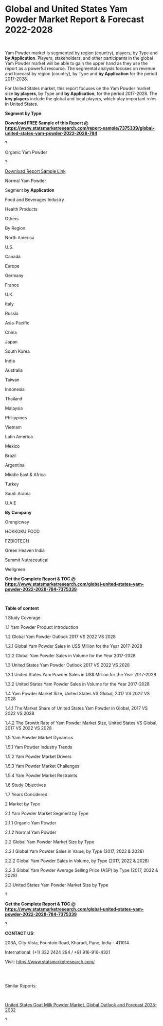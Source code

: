 <h1>Global and United States Yam Powder Market Report & Forecast 2022-2028</h1><br/><p>Yam Powder market is segmented by region (country), players, by Type and <strong>by Application</strong>. Players, stakeholders, and other participants in the global Yam Powder market will be able to gain the upper hand as they use the report as a powerful resource. The segmental analysis focuses on revenue and forecast by region (country), by Type and <strong>by Application</strong> for the period 2017-2028.</p>
 
 
 
 <p>For United States market, this report focuses on the Yam Powder market size <strong>by players</strong>, by Type and <strong>by Application</strong>, for the period 2017-2028. The <strong>key players</strong> include the global and local players, which play important roles in United States.</p>
 
 
 
 <p><strong>Segment by Type</strong></p>
 
 
 
 <div><b>Download FREE Sample of this Report @ <a href="https://www.statsmarketresearch.com/download-free-sample/7375339/global-united-states-yam-powder-2022-2028-784">https://www.statsmarketresearch.com/report-sample/7375339/global-united-states-yam-powder-2022-2028-784</a></b></div>
 
 
 
 <p>? </p>
 
 
 
 <p>Organic Yam Powder</p>
 
 
 
 <p>? </p>
 
 
 
 <p><a href="https://www.statsmarketresearch.com/download-free-sample/7375339/global-united-states-yam-powder-2022-2028-784">Download Report Sample Link</a></p>
 
 
 
 <p>Normal Yam Powder</p>
 
 
 
 <p>Segment <strong>by Application</strong></p>
 
 
 
 <p>Food and Beverages Industry</p>
 
 
 
 <p>Health Products</p>
 
 
 
 <p>Others</p>
 
 
 
 <p>By Region</p>
 
 
 
 <p>North America</p>
 
 
 
 <p>U.S.</p>
 
 
 
 <p>Canada</p>
 
 
 
 <p>Europe</p>
 
 
 
 <p>Germany</p>
 
 
 
 <p>France</p>
 
 
 
 <p>U.K.</p>
 
 
 
 <p>Italy</p>
 
 
 
 <p>Russia</p>
 
 
 
 <p>Asia-Pacific</p>
 
 
 
 <p>China</p>
 
 
 
 <p>Japan</p>
 
 
 
 <p>South Korea</p>
 
 
 
 <p>India</p>
 
 
 
 <p>Australia</p>
 
 
 
 <p>Taiwan</p>
 
 
 
 <p>Indonesia</p>
 
 
 
 <p>Thailand</p>
 
 
 
 <p>Malaysia</p>
 
 
 
 <p>Philippines</p>
 
 
 
 <p>Vietnam</p>
 
 
 
 <p>Latin America</p>
 
 
 
 <p>Mexico</p>
 
 
 
 <p>Brazil</p>
 
 
 
 <p>Argentina</p>
 
 
 
 <p>Middle East & Africa</p>
 
 
 
 <p>Turkey</p>
 
 
 
 <p>Saudi Arabia</p>
 
 
 
 <p>U.A.E</p>
 
 
 
 <p><strong>By Company</strong></p>
 
 
 
 <p>Orangicway</p>
 
 
 
 <p>HOKKOKU FOOD</p>
 
 
 
 <p>FZBIOTECH</p>
 
 
 
 <p>Green Heaven India</p>
 
 
 
 <p>Summit Nutraceutical</p>
 
 
 
 <p>Wellgreen</p>
 
 
 
 <div><b>Get the Complete Report & TOC @ <a href="https://www.statsmarketresearch.com/global-united-states-yam-powder-2022-2028-784-7375339">https://www.statsmarketresearch.com/global-united-states-yam-powder-2022-2028-784-7375339</a></b></div>
 
 
 
 <p><br />
 
 <b>Table of content</b></p>
 
 
 
 <p>1 Study Coverage<br />
 
 1.1 Yam Powder Product Introduction<br />
 
 1.2 Global Yam Powder Outlook 2017 VS 2022 VS 2028<br />
 
 1.2.1 Global Yam Powder Sales in US$ Million for the Year 2017-2028<br />
 
 1.2.2 Global Yam Powder Sales in Volume for the Year 2017-2028<br />
 
 1.3 United States Yam Powder Outlook 2017 VS 2022 VS 2028<br />
 
 1.3.1 United States Yam Powder Sales in US$ Million for the Year 2017-2028<br />
 
 1.3.2 United States Yam Powder Sales in Volume for the Year 2017-2028<br />
 
 1.4 Yam Powder Market Size, United States VS Global, 2017 VS 2022 VS 2028<br />
 
 1.4.1 The Market Share of United States Yam Powder in Global, 2017 VS 2022 VS 2028<br />
 
 1.4.2 The Growth Rate of Yam Powder Market Size, United States VS Global, 2017 VS 2022 VS 2028<br />
 
 1.5 Yam Powder Market Dynamics<br />
 
 1.5.1 Yam Powder Industry Trends<br />
 
 1.5.2 Yam Powder Market Drivers<br />
 
 1.5.3 Yam Powder Market Challenges<br />
 
 1.5.4 Yam Powder Market Restraints<br />
 
 1.6 Study Objectives<br />
 
 1.7 Years Considered<br />
 
 2 Market by Type<br />
 
 2.1 Yam Powder Market Segment by Type<br />
 
 2.1.1 Organic Yam Powder<br />
 
 2.1.2 Normal Yam Powder<br />
 
 2.2 Global Yam Powder Market Size by Type<br />
 
 2.2.1 Global Yam Powder Sales in Value, by Type (2017, 2022 & 2028)<br />
 
 2.2.2 Global Yam Powder Sales in Volume, by Type (2017, 2022 & 2028)<br />
 
 2.2.3 Global Yam Powder Average Selling Price (ASP) by Type (2017, 2022 & 2028)<br />
 
 2.3 United States Yam Powder Market Size by Type<br />
 
 ? </p>
 
 
 
 <div><b>Get the Complete Report & TOC @ <a href="https://www.statsmarketresearch.com/global-united-states-yam-powder-2022-2028-784-7375339">https://www.statsmarketresearch.com/global-united-states-yam-powder-2022-2028-784-7375339</a></b></div>
 
 
 
 <p>? </p>
 
 
 
 <p><b>CONTACT US:</b><br />
 
 203A, City Vista, Fountain Road, Kharadi, Pune, India - 411014<br />
 
 International: (+1) 332 2424 294 / +91 916-916-4321<br />
 
 Visit: <a href="https://www.statsmarketresearch.com/">https://www.statsmarketresearch.com/</a><br />
 
 <br />
 
 <br />
 
 Similar Reports:<br />
 
 <br />
 
 <a href="https://www.statsmarketresearch.com/global-united-states-goat-milk-powder-forecast-2025-2032-961-8030822">United States Goat Milk Powder Market, Global Outlook and Forecast 2025-2032</a><br />
 
 ? </p>